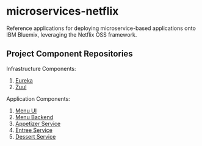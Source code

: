 # microservices-netflix
Reference applications for deploying microservice-based applications onto IBM Bluemix, leveraging the Netflix OSS framework.

## Project Component Repositories
Infrastructure Components:
1. [Eureka](https://github.com/ibm-cloud-architecture/microservices-netflix-eureka)
2. [Zuul](https://github.com/ibm-cloud-architecture/microservices-netflix-zuul)

Application Components:
1. [Menu UI]()
1. [Menu Backend](https://github.com/ibm-cloud-architecture/microservices-refapp-wfd-menu)
1. [Appetizer Service](https://github.com/ibm-cloud-architecture/microservices-refapp-wfd-appetizer)
1. [Entree Service](https://github.com/ibm-cloud-architecture/microservices-refapp-wfd-entree)
1. [Dessert Service](https://github.com/ibm-cloud-architecture/microservices-refapp-wfd-dessert)
